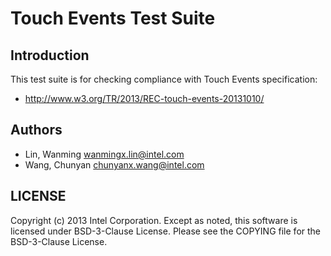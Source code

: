 # Touch Events Test Suite

## Introduction

This test suite is for checking compliance with Touch Events specification:
* http://www.w3.org/TR/2013/REC-touch-events-20131010/

## Authors

* Lin, Wanming <wanmingx.lin@intel.com>
* Wang, Chunyan <chunyanx.wang@intel.com>

## LICENSE

Copyright (c) 2013 Intel Corporation.
Except as noted, this software is licensed under BSD-3-Clause License.
Please see the COPYING file for the BSD-3-Clause License.
